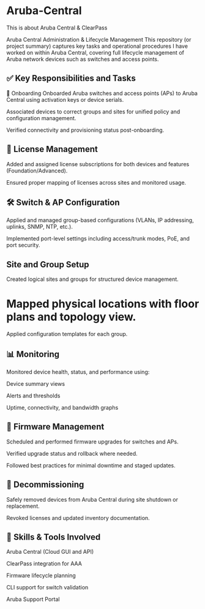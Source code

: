 # Aruba-Central
This is about Aruba Central &amp; ClearPass


 Aruba Central Administration & Lifecycle Management
This repository (or project summary) captures key tasks and operational procedures I have worked on within Aruba Central, covering full lifecycle management of Aruba network devices such as switches and access points.

## ✅ Key Responsibilities and Tasks
🔌 Onboarding
Onboarded Aruba switches and access points (APs) to Aruba Central using activation keys or device serials.

Associated devices to correct groups and sites for unified policy and configuration management.

Verified connectivity and provisioning status post-onboarding.

## 🔐 License Management
Added and assigned license subscriptions for both devices and features (Foundation/Advanced).

Ensured proper mapping of licenses across sites and monitored usage.

## 🛠️ Switch & AP Configuration
Applied and managed group-based configurations (VLANs, IP addressing, uplinks, SNMP, NTP, etc.).

Implemented port-level settings including access/trunk modes, PoE, and port security.

## Site and Group Setup
Created logical sites and groups for structured device management.

# Mapped physical locations with floor plans and topology view.

Applied configuration templates for each group.

## 📊 Monitoring
Monitored device health, status, and performance using:

Device summary views

Alerts and thresholds

Uptime, connectivity, and bandwidth graphs


## 🔄 Firmware Management
Scheduled and performed firmware upgrades for switches and APs.

Verified upgrade status and rollback where needed.

Followed best practices for minimal downtime and staged updates.

## 🧹 Decommissioning
Safely removed devices from Aruba Central during site shutdown or replacement.

Revoked licenses and updated inventory documentation.

## 🧠 Skills & Tools Involved
Aruba Central (Cloud GUI and API)

ClearPass integration for AAA

Firmware lifecycle planning

CLI support for switch validation

Aruba Support Portal
